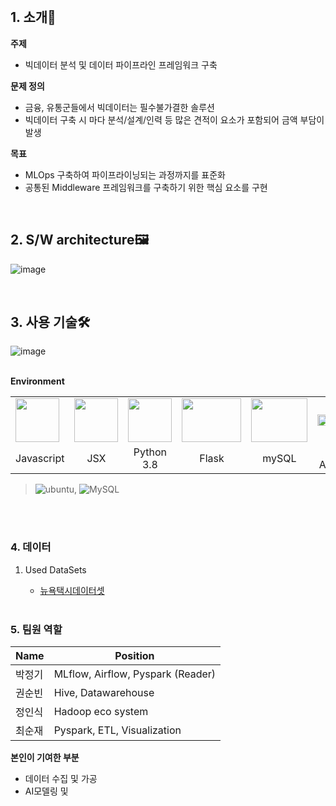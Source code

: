 <br>


## 1. 소개🎯

**주제**
  
- 빅데이터 분석 및 데이터 파이프라인 프레임워크 구축
 
**문제 정의**

- 금융, 유통군들에서 빅데이터는 필수불가결한 솔루션
- 빅데이터 구축 시 마다 분석/설계/인력 등 많은 견적이 요소가 포함되어 금액 부담이 발생   
 
**목표**

- MLOps 구축하여 파이프라이닝되는 과정까지를 표준화
- 공통된 Middleware 프레임워크를 구축하기 위한 핵심 요소를 구현

<br>

## 2. S/W architecture🖼

![image](https://user-images.githubusercontent.com/76522430/198015775-2f8a6f8b-e599-443a-adb0-253748109819.png)

<br>

## 3. 사용 기술🛠

![image](https://user-images.githubusercontent.com/76522430/149669709-19e9dd6b-79b6-4ed5-aed6-f969f7c09c62.png)
   <br>
   <br>

**Environment**
   <table>
     <tr>
       <td><img src="https://upload.wikimedia.org/wikipedia/commons/thumb/9/99/Unofficial_JavaScript_logo_2.svg/1200px-Unofficial_JavaScript_logo_2.svg.png" width="70" height="70"></td>
       <td><img src="https://raw.githubusercontent.com/jsx-ir/logo/master/jsx.png" width="70" height="70"></td>
       <td><img src="https://upload.wikimedia.org/wikipedia/commons/thumb/c/c3/Python-logo-notext.svg/768px-Python-logo-notext.svg.png" width="70" height="70"></td>
       <td><img src="https://img1.daumcdn.net/thumb/R800x0/?scode=mtistory2&fname=https%3A%2F%2Fblog.kakaocdn.net%2Fdn%2FBHr9w%2Fbtq7tsvu04R%2FdmBJ3ANlWgUxKZDM6yxXy0%2Fimg.png" width="95" height="70"></td>
       <td><img src="https://media.vlpt.us/images/sgh002400/post/005be64e-a3e4-4535-9b97-72876a30ef97/MySQL.png" width="90" height="70"></td>
       <td><img src="https://prev.github.io/attachs/full-stack-flask/logos/sqlalchemy.png" width="70" height="18"></td>
       <td><img src="https://media.vlpt.us/images/june0313/post/a2bbe956-5158-41d0-85f4-732de86c81b4/3630px-Nginx_logo.png" width="105" height="70"></td>
     </tr>
     <tr>
       <td align=center>Javascript</td>
       <td align=center>JSX</td>
       <td align=center>Python<br>3.8 </td>
       <td align=center>Flask</td>
       <td align=center>mySQL</td>
       <td align=center>SQL<br>Alchemy</td>
       <td align=center>Ngnix</td>
     </tr>
   </table>


   > ![ubuntu](https://img.shields.io/badge/ubuntu-20.04-orange), ![MySQL](https://img.shields.io/badge/-MySQL-%2300618a)
    <br>

<br><br>

### 4. 데이터
  
1. Used DataSets
   - [뉴욕택시데이터셋](https://www.kaggle.com/competitions/new-york-city-taxi-fare-prediction/data)<br>

   <br>

### 5. 팀원 역할

| Name   | Position   |
| ------ | ---------- |
| 박정기 | MLflow, Airflow, Pyspark (Reader) |
| 권순빈 | Hive, Datawarehouse         | 
| 정인식 | Hadoop eco system | 
| 최순재 | Pyspark, ETL, Visualization  |



**본인이 기여한 부분**
- 데이터 수집 및 가공
- AI모델링 및 

<br>

<br> <br>
